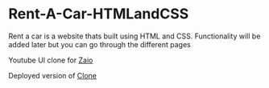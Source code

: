 # Rent-A-Car-HTMLandCSS
Rent a car is a website thats built using HTML and CSS. Functionality will be added later but you can go through the different pages


Youtube UI clone for [Zaio](https://www.zaio.io/learn)

Deployed version of [Clone](https://me-fidelity.netlify.app/)
